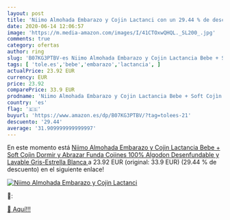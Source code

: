 ```yaml
---
layout: post
title: 'Niimo Almohada Embarazo y Cojin Lactanci con un 29.44 % de descuento'
date: 2020-06-14 12:06:57
image: 'https://m.media-amazon.com/images/I/41CTOxwQHQL._SL200_.jpg'
comments: true
category: ofertas
author: ring
slug: 'B07KG3PTBV-es Niimo Almohada Embarazo y Cojin Lactancia Bebe + Soft...'
tags: [ 'tole.es','bebe','embarazo','lactancia', ]
actualPrice: 23.92 EUR
currency: EUR
price: 23.92
comparePrice: 33.9 EUR
prodname: 'Niimo Almohada Embarazo y Cojin Lactancia Bebe + Soft Cojìn Dormir y Abrazar Funda Cojines 100% Algodon Desenfundable y Lavable  Gris-Estrella Blanca '
country: 'es'
flag: '🇪🇸'
buyurl: 'https://www.amazon.es/dp/B07KG3PTBV/?tag=tolees-21'
descuento: '29.44'
average: '31.909999999999997'
---
```


En este momento está [Niimo Almohada Embarazo y Cojin Lactancia Bebe + Soft Cojìn Dormir y Abrazar Funda Cojines 100% Algodon Desenfundable y Lavable  Gris-Estrella Blanca ](https://www.amazon.es/dp/B07KG3PTBV/?tag=tolees-21) a 23.92 EUR (original: 33.9 EUR) (29.44 %  de descuento) en el siguiente enlace!

[![Niimo Almohada Embarazo y Cojin Lactanci](https://m.media-amazon.com/images/I/41CTOxwQHQL._SL200_.jpg)](https://www.amazon.es/dp/B07KG3PTBV/?tag=tolees-21)

🔎:


[🛒 Aquí!!!](https://www.amazon.es/dp/B07KG3PTBV/?tag=tolees-21)
